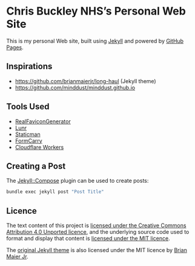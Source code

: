 # Chris Buckley NHS’s Personal Web Site

This is my personal Web site, built using [Jekyll](https://jekyllrb.com) and powered by [GitHub Pages](https://pages.github.com/).

## Inspirations

* https://github.com/brianmaierjr/long-haul (Jekyll theme)
* https://github.com/minddust/minddust.github.io

## Tools Used

* [RealFaviconGenerator](https://realfavicongenerator.net/)
* [Lunr](https://lunrjs.com/)
* [Staticman](https://staticman.net/)
* [FormCarry](https://formcarry.com/)
* [Cloudflare Workers](https://www.cloudflare.com/en-gb/products/cloudflare-workers/)

## Creating a Post

The [Jekyll::Compose](https://github.com/jekyll/jekyll-compose) plugin can be used to create posts:

```bash
bundle exec jekyll post "Post Title"
```

## Licence

The text content of this project is [licensed under the Creative Commons Attribution 4.0 Unported licence](LICENCE), and the underlying source code used to format and display that content is [licensed under the MIT licence](LICENCE-CODE).

The [original Jekyll theme](https://github.com/brianmaierjr/long-haul) is also licensed under the MIT licence by [Brian Maier Jr](https://brianmaierjr.com/).
